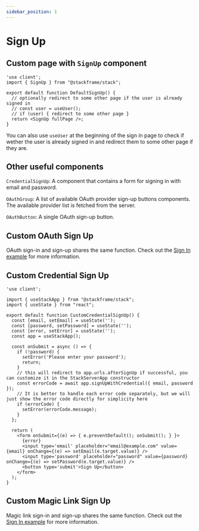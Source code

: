 ```yaml
---
sidebar_position: 1
---
```


# Sign Up

## Custom page with `SignUp` component

```tsx
'use client';
import { SignUp } from "@stackframe/stack";

export default function DefaultSignUp() {
  // optionally redirect to some other page if the user is already signed in
  // const user = useUser();
  // if (user) { redirect to some other page }
  return <SignUp fullPage />;
}
```

You can also use `useUser` at the beginning of the sign in page to check if wether the user is already signed in and redirect them to some other page if they are. 

## Other useful components

`CredentialSignUp`: A component that contains a form for signing in with email and password.

`OAuthGroup`: A list of available OAuth provider sign-up buttons components. The available provider list is fetched from the server.

`OAuthButton`: A single OAuth sign-up button.

## Custom OAuth Sign Up

OAuth sign-in and sign-up shares the same function. Check out the [Sign In example](/docs/customization/page-examples/signin#custom-oauth-sign-in) for more information.

## Custom Credential Sign Up

```tsx
'use client';

import { useStackApp } from "@stackframe/stack";
import { useState } from "react";

export default function CustomCredentialSignUp() {
  const [email, setEmail] = useState('');
  const [password, setPassword] = useState('');
  const [error, setError] = useState('');
  const app = useStackApp();

  const onSubmit = async () => {
    if (!password) {
      setError('Please enter your password');
      return;
    }
    // this will redirect to app.urls.afterSignUp if successful, you can customize it in the StackServerApp constructor
    const errorCode = await app.signUpWithCredential({ email, password });
    // It is better to handle each error code separately, but we will just show the error code directly for simplicity here
    if (errorCode) {
      setError(errorCode.message);
    }
  };
  
  return (
    <form onSubmit={(e) => { e.preventDefault(); onSubmit(); } }>
      {error}
      <input type='email' placeholder="email@example.com" value={email} onChange={(e) => setEmail(e.target.value)} />
      <input type='password' placeholder="password" value={password} onChange={(e) => setPassword(e.target.value)} />
      <button type='submit'>Sign Up</button>
    </form>
  );
}
```

## Custom Magic Link Sign Up

Magic link sign-in and sign-up shares the same function. Check out the [Sign In example](/docs/customization/page-examples/signin#custom-magic-link-sign-in) for more information.